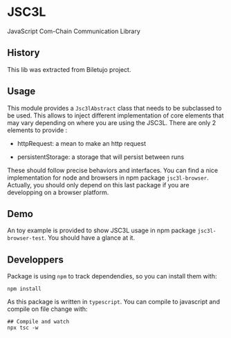 # JSC3L

JavaScript Com-Chain Communication Library

## History

This lib was extracted from Biletujo project.

## Usage

This module provides a `Jsc3lAbstract` class that needs to be
subclassed to be used. This allows to inject different implementation
of core elements that may vary depending on where you are using the
JSC3L. There are only 2 elements to provide :

- httpRequest: a mean to make an http request

- persistentStorage: a storage that will persist between runs

These should follow precise behaviors and interfaces. You can find a
nice implementation for node and browsers in npm package
`jsc3l-browser`. Actually, you should only depend on this last package
if you are developping on a browser platform.

## Demo

An toy example is provided to show JSC3L usage in npm package `jsc3l-browser-test`.
You should have a glance at it.

## Developpers

Package is using `npm` to track dependendies, so you can install them
with:

   ```shell
   npm install
   ```

As this package is written in `typescript`. You can compile to
javascript and compile on file change with:

   ```shell
   ## Compile and watch
   npx tsc -w
   ```